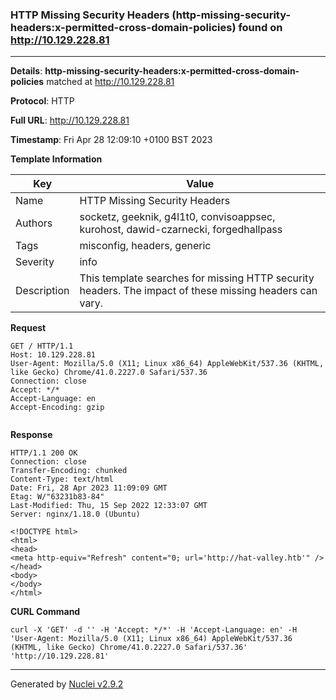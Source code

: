 ### HTTP Missing Security Headers (http-missing-security-headers:x-permitted-cross-domain-policies) found on http://10.129.228.81
---
**Details**: **http-missing-security-headers:x-permitted-cross-domain-policies**  matched at http://10.129.228.81

**Protocol**: HTTP

**Full URL**: http://10.129.228.81

**Timestamp**: Fri Apr 28 12:09:10 +0100 BST 2023

**Template Information**

| Key | Value |
|---|---|
| Name | HTTP Missing Security Headers |
| Authors | socketz, geeknik, g4l1t0, convisoappsec, kurohost, dawid-czarnecki, forgedhallpass |
| Tags | misconfig, headers, generic |
| Severity | info |
| Description | This template searches for missing HTTP security headers. The impact of these missing headers can vary.<br> |

**Request**
```http
GET / HTTP/1.1
Host: 10.129.228.81
User-Agent: Mozilla/5.0 (X11; Linux x86_64) AppleWebKit/537.36 (KHTML, like Gecko) Chrome/41.0.2227.0 Safari/537.36
Connection: close
Accept: */*
Accept-Language: en
Accept-Encoding: gzip


```

**Response**
```http
HTTP/1.1 200 OK
Connection: close
Transfer-Encoding: chunked
Content-Type: text/html
Date: Fri, 28 Apr 2023 11:09:09 GMT
Etag: W/"63231b83-84"
Last-Modified: Thu, 15 Sep 2022 12:33:07 GMT
Server: nginx/1.18.0 (Ubuntu)

<!DOCTYPE html>
<html>
<head>
<meta http-equiv="Refresh" content="0; url='http://hat-valley.htb'" />
</head>
<body>
</body>
</html>

```


**CURL Command**
```
curl -X 'GET' -d '' -H 'Accept: */*' -H 'Accept-Language: en' -H 'User-Agent: Mozilla/5.0 (X11; Linux x86_64) AppleWebKit/537.36 (KHTML, like Gecko) Chrome/41.0.2227.0 Safari/537.36' 'http://10.129.228.81'
```
---
Generated by [Nuclei v2.9.2](https://github.com/projectdiscovery/nuclei)
